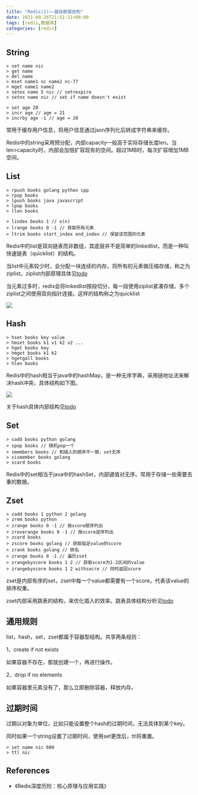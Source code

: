 ```yaml
---
title: "Redis(1)——基础数据结构"
date: 2021-09-26T21:51:11+08:00
tags: [redis,数据库]
categories: [redis]
---
```


## String

```shell
> set name nic
> get name
> del name
> mset name1 nc name2 nc-77
> mget name1 name2
> setex name 5 nic // set+expire
> setnx name nic // set if name doesn't exist

> set age 20
> incr age // age = 21
> incrby age -1 // age = 20 
```

常用于缓存用户信息，将用户信息通过json序列化后转成字符串来缓存。

Redis中的string采用预分配，内部capacity一般高于实际存储长度len。当len>capacity时，内部会加倍扩容现有的空间。超过1MB时，每次扩容增加1MB空间。

## List

```shell
> rpush books golang python cpp
> rpop books
> lpush books java javascript
> lpop books
> llen books

> lindex books 1 // o(n)
> lrange books 0 -1 // 获取所有元素
> ltrim books start_index end_index // 保留该范围的元素
```

Redis中的list是双向链表而非数组，其底层并不是简单的linkedlist，而是一种叫快速链表（quicklist）的结构。

当list中元素较少时，会分配一块连续的内存，将所有的元素做压缩存储，称之为ziplist。ziplist内部原理具体见[todo]()

当元素过多时，redis会将linkedlist按段切分，每一段使用ziplist紧凑存储，多个ziplist之间使用双向指针连接。这样的结构称之为quicklist

![](https://img.nc-77.top/20210929141943.png)

## Hash

```shell
> hset books key value
> hmset books k1 v1 k2 v2 ...
> hget books key
> hmget books k1 k2
> hgetgall books
> hlen books
```

Redis中的hash相当于java中的hashMap，是一种无序字典，采用链地址法来解决hash冲突，具体结构如下图。

![](https://img.nc-77.top/20210929142453.png)

关于hash具体内部结构见[todo]()

## Set

```shell
> sadd books python golang
> spop books // 随机pop一个
> smembers books // 和插入的顺序不一致，set无序
> sismember books golang
> scard books
```

Redis中的set相当于java中的hashSet，内部键值对无序。常用于存储一些需要去重的数据。

## Zset

```shell
> zadd books 1 python 2 golang
> zrem books python
> zrange books 0 -1 // 按score顺序列出
> zreverange books 0 -1 // 按score逆序列出
> zcard books 
> zscore books golang // 获取指定value的score
> zrank books golang // 排名
> zrange books 0 -1 // 遍历zset
> zrangebyscore books 1 2 // 获取score为1-2区间的value
> zrangebyscore books 1 2 withsocre // 同时返回score
```

zset是内部有序的set，zset中每一个value都需要有一个score，代表该value的排序权重。

zset内部采用跳表的结构，来优化插入的效率。跳表具体结构分析见[todo]()

## 通用规则

list，hash，set，zset都属于容器型结构。共享两条规则：

1、create if not exists 

如果容器不存在，那就创建一个，再进行操作。

2、drop if no elements 

如果容器里元素没有了，那么立即删除容器，释放内存。

## 过期时间

过期以对象为单位，比如只能设置整个hash的过期时间，无法具体到某个key。

同时如果一个string设置了过期时间，使用set更改后，ttl将重置。

```
> set name nic 600
> ttl nic
```



## References

- 《Redis深度历险：核心原理与应用实践》

